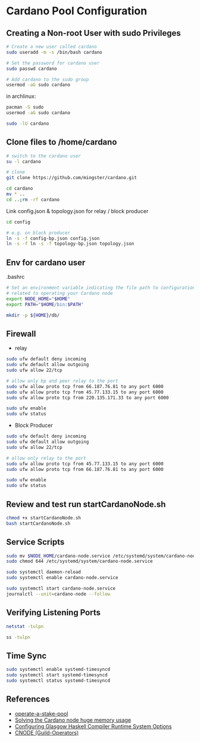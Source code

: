 # Cardano Pool Configuration

## Creating a Non-root User with sudo Privileges

``` bash
# Create a new user called cardano
sudo useradd -m -s /bin/bash cardano

# Set the password for cardano user
sudo passwd cardano

# Add cardano to the sudo group
usermod -aG sudo cardano
```

in archlinux:

``` bash
pacman -S sudo
usermod -aG sudo cardano

sudo -lU cardano
```

## Clone files to /home/cardano

``` bash
# switch to the cardano user
su -l cardano

# clone
git clone https://github.com/mingster/cardano.git

cd cardano
mv * ..
cd ..;rm -rf cardano
```

Link config.json & topology.json for relay / block producer

``` bash
cd config

# e.g. on block producer
ln -s -f config-bp.json config.json
ln -s -f ln -s -f topology-bp.json topology.json
```

## Env for cardano user

.bashrc

``` bash
# Set an environment variable indicating the file path to configuration files and scripts
# related to operating your Cardano node
export NODE_HOME="$HOME"
export PATH="$HOME/bin:$PATH"
```

``` bash
mkdir -p ${HOME}/db/
```

## Firewall

- relay

``` bash
sudo ufw default deny incoming
sudo ufw default allow outgoing
sudo ufw allow 22/tcp

# allow only bp and peer relay to the port
sudo ufw allow proto tcp from 66.187.76.81 to any port 6000
sudo ufw allow proto tcp from 45.77.133.15 to any port 6000
sudo ufw allow proto tcp from 220.135.171.33 to any port 6000

sudo ufw enable
sudo ufw status
```

- Block Producer

``` bash
sudo ufw default deny incoming
sudo ufw default allow outgoing
sudo ufw allow 22/tcp

# allow only relay to the port
sudo ufw allow proto tcp from 45.77.133.15 to any port 6000
sudo ufw allow proto tcp from 66.187.76.81 to any port 6000

sudo ufw enable
sudo ufw status
```

## Review and test run startCardanoNode.sh

``` bash
chmod +x startCardanoNode.sh
bash startCardanoNode.sh
```

## Service Scripts

``` bash
sudo mv $NODE_HOME/cardano-node.service /etc/systemd/system/cardano-node.service
sudo chmod 644 /etc/systemd/system/cardano-node.service

sudo systemctl daemon-reload
sudo systemctl enable cardano-node.service

sudo systemctl start cardano-node.service
journalctl --unit=cardano-node --follow
```

## Verifying Listening Ports

``` bash
netstat -tulpn

ss -tulpn
```

## Time Sync

``` bash
sudo systemctl enable systemd-timesyncd
sudo systemctl start systemd-timesyncd
sudo systemctl status systemd-timesyncd
```

## References

- [operate-a-stake-pool](https://developers.cardano.org/docs/operate-a-stake-pool/generating-wallet-keys)
- [Solving the Cardano node huge memory usage](https://forum.cardano.org/t/solving-the-cardano-node-huge-memory-usage-done/67032/37)
- [Configuring Glasgow Haskell Compiler Runtime System Options](https://www.coincashew.com/coins/overview-ada/guide-how-to-build-a-haskell-stakepool-node/part-v-tips/configuring-runtime-options)
- [CNODE (Guild-Operators)](https://cardano-community.github.io/guild-operators/)
